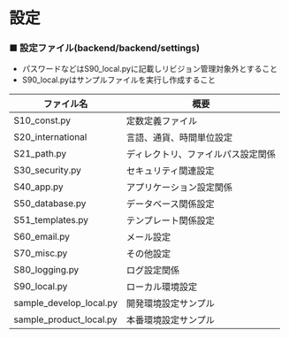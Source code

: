 # 設定

### ■ 設定ファイル(backend/backend/settings)
+ パスワードなどはS90_local.pyに記載しリビジョン管理対象外とすること
+ S90_local.pyはサンプルファイルを実行し作成すること

| ファイル名              | 概要                     |
|-----------------------|-------------------------|
| S10_const.py            | 定数定義ファイル         |
| S20_international       | 言語、通貨、時間単位設定   |
| S21_path.py             | ディレクトリ、ファイルパス設定関係 |
| S30_security.py         | セキュリティ関連設定 |
| S40_app.py              | アプリケーション設定関係 |
| S50_database.py         | データベース関係設定 |
| S51_templates.py        | テンプレート関係設定 |
| S60_email.py            | メール設定        |
| S70_misc.py             | その他設定        |
| S80_logging.py          | ログ設定関係       |
| S90_local.py            | ローカル環境設定    |
| sample_develop_local.py | 開発環境設定サンプル |
| sample_product_local.py | 本番環境設定サンプル |
